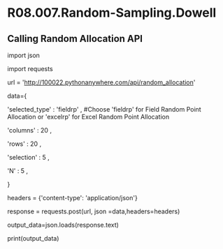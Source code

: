 # R08.007.Random-Sampling.Dowell


## Calling Random Allocation API

import json

import requests

url = 'http://100022.pythonanywhere.com/api/random_allocation'

data={

  'selected_type' : 'fieldrp' ,      #Choose 'fieldrp' for Field Random Point Allocation or 'excelrp' for Excel Random Point Allocation
  
  'columns' : 20 ,
  
  'rows' : 20 , 
  
  'selection' : 5 ,
 
  'N' : 5 ,
 
 }

headers = {'content-type': 'application/json'}

response = requests.post(url, json =data,headers=headers)

output_data=json.loads(response.text)

print(output_data)
